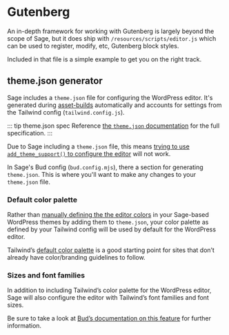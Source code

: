 # Gutenberg

An in-depth framework for working with Gutenberg is largely beyond the scope of Sage, but it does ship with `/resources/scripts/editor.js` which can be used to register, modify, etc, Gutenberg block styles.

Included in that file is a simple example to get you on the right track.

## theme.json generator

Sage includes a `theme.json` file for configuring the WordPress editor. It's generated during [asset-builds](compiling-assets.md) automatically and accounts for settings from the Tailwind config (`tailwind.config.js`).

::: tip theme.json spec
Reference [the `theme.json` documentation](https://developer.wordpress.org/block-editor/how-to-guides/themes/theme-json/) for the full specification.
:::

Due to Sage including a `theme.json` file, this means [trying to use `add_theme_support()` to configure the editor](https://developer.wordpress.org/block-editor/developers/themes/theme-support/) will not work.

In Sage's Bud config (`bud.config.mjs`), there a section for generating `theme.json`. This is where you'll want to make any changes to your `theme.json` file.

### Default color palette

Rather than [manually defining the the editor colors](https://developer.wordpress.org/themes/advanced-topics/theme-json/#color) in your Sage-based WordPress themes by adding them to `theme.json`, your color palette as defined by your Tailwind config will be used by default for the WordPress editor.

Tailwind’s [default color palette](https://tailwindcss.com/docs/customizing-colors) is a good starting point for sites that don’t already have color/branding guidelines to follow.

### Sizes and font families

In addition to including Tailwind’s color palette for the WordPress editor, Sage will also configure the editor with Tailwind’s font families and font sizes.

Be sure to take a look at [Bud’s documentation on this feature](https://bud.js.org/extensions/sage/theme.json/) for further information.
